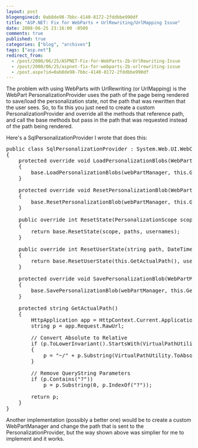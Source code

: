 ```yaml
---
layout: post
blogengineid: 0ab8de98-7bbc-4140-8172-2fddbbe990df
title: "ASP.NET: Fix for WebParts + UrlRewriting/UrlMapping Issue"
date: 2008-06-25 23:16:00 -0500
comments: true
published: true
categories: ["blog", "archives"]
tags: ["asp.net"]
redirect_from: 
  - /post/2008/06/25/ASPNET-Fix-for-WebParts-2b-UrlRewriting-Issue
  - /post/2008/06/25/aspnet-fix-for-webparts-2b-urlrewriting-issue
  - /post.aspx?id=0ab8de98-7bbc-4140-8172-2fddbbe990df
---
```

<!-- more -->

The problem with using WebParts with UrlRewriting (or UrlMapping) is the WebPart PersonalizationProvider uses the path of the page being rendered to save/load the personalization state, not the path that was rewritten that the user sees. So, to fix this you just need to create a custom PersonalizationProvider and override all the methods that reference path, and call the base methods but pass in the path that was requested instead of the path being rendered.

Here's a SqlPersonalizationProvider I wrote that does this:
<pre class="brush: c-sharp; first-line: 1; tab-size: 4; toolbar: false; ">public class SqlPersonalizationProvider : System.Web.UI.WebControls.WebParts.SqlPersonalizationProvider
{
    protected override void LoadPersonalizationBlobs(WebPartManager webPartManager, string path, string userName, ref byte[] sharedDataBlob, ref byte[] userDataBlob)
    {
        base.LoadPersonalizationBlobs(webPartManager, this.GetActualPath(), userName, ref sharedDataBlob, ref userDataBlob);
    }

    protected override void ResetPersonalizationBlob(WebPartManager webPartManager, string path, string userName)
    {
        base.ResetPersonalizationBlob(webPartManager, this.GetActualPath(), userName);
    }

    public override int ResetState(PersonalizationScope scope, string[] paths, string[] usernames)
    {
        return base.ResetState(scope, paths, usernames);
    }

    public override int ResetUserState(string path, DateTime userInactiveSinceDate)
    {
        return base.ResetUserState(this.GetActualPath(), userInactiveSinceDate);
    }

    protected override void SavePersonalizationBlob(WebPartManager webPartManager, string path, string userName, byte[] dataBlob)
    {
        base.SavePersonalizationBlob(webPartManager, this.GetActualPath(), userName, dataBlob);
    }

    protected string GetActualPath()
    {
        HttpApplication app = HttpContext.Current.ApplicationInstance;
        string p = app.Request.RawUrl;

        // Convert Absolute to Relative
        if (p.ToLowerInvariant().StartsWith(VirtualPathUtility.ToAbsolute("~/").ToLowerInvariant()))
        {
            p = "~/" + p.Substring(VirtualPathUtility.ToAbsolute("~/").Length);
        }

        // Remove QueryString Parameters
        if (p.Contains("?"))
            p = p.Substring(0, p.IndexOf("?"));

        return p;
    }   
}</pre>

Another implementation (possibly a better one) would be to create a custom WebPartManager and change the path that is sent to the PersonalizationProvider, but the way shown above was simplier for me to implement and it works.
